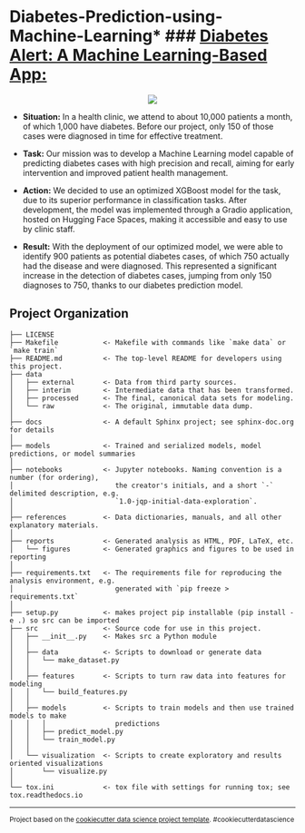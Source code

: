 # Diabetes-Prediction-using-Machine-Learning* ### [**Diabetes Alert: A Machine Learning-Based App:**](https://github.com/fabioolivei/Fabio_Olivei_Data_Sciense/blob/main/Diabetes_Alert_A_Machine_Learning_Based_App/notebooks/Diabetes_Alert_A_Machine_Learning_Based_App.ipynb)

<div align="center">

<img src="https://miro.medium.com/v2/resize:fit:720/format:webp/1*3xBqh5Df8qJj98VNi2GS0w.jpeg" />

</div>

- **Situation:** In a health clinic, we attend to about 10,000 patients a month, of which 1,000 have diabetes. Before our project, only 150 of those cases were diagnosed in time for effective treatment.

- **Task:** Our mission was to develop a Machine Learning model capable of predicting diabetes cases with high precision and recall, aiming for early intervention and improved patient health management.

- **Action:** We decided to use an optimized XGBoost model for the task, due to its superior performance in classification tasks. After development, the model was implemented through a Gradio application, hosted on Hugging Face Spaces, making it accessible and easy to use by clinic staff.

- **Result:** With the deployment of our optimized model, we were able to identify 900 patients as potential diabetes cases, of which 750 actually had the disease and were diagnosed. This represented a significant increase in the detection of diabetes cases, jumping from only 150 diagnoses to 750, thanks to our diabetes prediction model.



Project Organization
------------

    ├── LICENSE
    ├── Makefile           <- Makefile with commands like `make data` or `make train`
    ├── README.md          <- The top-level README for developers using this project.
    ├── data
    │   ├── external       <- Data from third party sources.
    │   ├── interim        <- Intermediate data that has been transformed.
    │   ├── processed      <- The final, canonical data sets for modeling.
    │   └── raw            <- The original, immutable data dump.
    │
    ├── docs               <- A default Sphinx project; see sphinx-doc.org for details
    │
    ├── models             <- Trained and serialized models, model predictions, or model summaries
    │
    ├── notebooks          <- Jupyter notebooks. Naming convention is a number (for ordering),
    │                         the creator's initials, and a short `-` delimited description, e.g.
    │                         `1.0-jqp-initial-data-exploration`.
    │
    ├── references         <- Data dictionaries, manuals, and all other explanatory materials.
    │
    ├── reports            <- Generated analysis as HTML, PDF, LaTeX, etc.
    │   └── figures        <- Generated graphics and figures to be used in reporting
    │
    ├── requirements.txt   <- The requirements file for reproducing the analysis environment, e.g.
    │                         generated with `pip freeze > requirements.txt`
    │
    ├── setup.py           <- makes project pip installable (pip install -e .) so src can be imported
    ├── src                <- Source code for use in this project.
    │   ├── __init__.py    <- Makes src a Python module
    │   │
    │   ├── data           <- Scripts to download or generate data
    │   │   └── make_dataset.py
    │   │
    │   ├── features       <- Scripts to turn raw data into features for modeling
    │   │   └── build_features.py
    │   │
    │   ├── models         <- Scripts to train models and then use trained models to make
    │   │   │                 predictions
    │   │   ├── predict_model.py
    │   │   └── train_model.py
    │   │
    │   └── visualization  <- Scripts to create exploratory and results oriented visualizations
    │       └── visualize.py
    │
    └── tox.ini            <- tox file with settings for running tox; see tox.readthedocs.io


--------

<p><small>Project based on the <a target="_blank" href="https://drivendata.github.io/cookiecutter-data-science/">cookiecutter data science project template</a>. #cookiecutterdatascience</small></p>
